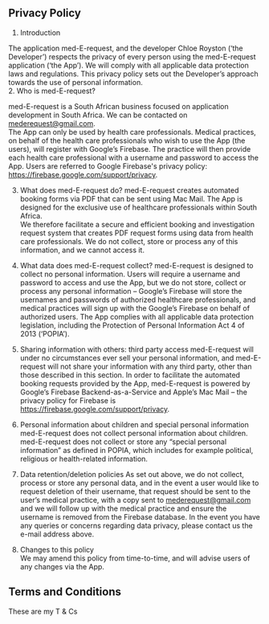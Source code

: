 ## Privacy Policy

1.	Introduction 

The application med-E-request, and the developer Chloe Royston (‘the Developer’) respects the privacy of every person using the med-E-request application (‘the App’).  We will comply with all applicable data protection laws and regulations. This privacy policy sets out the Developer’s approach towards the use of personal information.  
2.	Who is med-E-request? 

med-E-request is a South African business focused on application development in South Africa. We can be contacted on mederequest@gmail.com.  
The App can only be used by health care professionals. Medical practices, on behalf of the health care professionals who wish to use the App (the users), will register with Google’s Firebase. The practice will then provide each health care professional with a username and password to access the App. Users are referred to Google Firebase's privacy policy: https://firebase.google.com/support/privacy. 

3.	What does med-E-request do?
med-E-request creates automated booking forms via PDF that can be sent using Mac Mail.  The App is designed for the exclusive use of healthcare professionals within South Africa.  
We therefore facilitate a secure and efficient booking and investigation request system that creates PDF request forms using data from health care professionals.  We do not collect, store or process any of this information, and we cannot access it.
4.	What data does med-E-request collect? 
med-E-request is designed to collect no personal information.  Users will require a username and password to access and use the App, but we do not store, collect or process any personal information – Google’s Firebase will store the usernames and passwords of authorized healthcare professionals, and medical practices will sign up with the Google’s Firebase on behalf of authorized users. 
The App complies with all applicable data protection legislation, including the Protection of Personal Information Act 4 of 2013 (‘POPIA’).
5.	Sharing information with others: third party access
med-E-request will under no circumstances ever sell your personal information, and med-E-request will not share your information with any third party, other than those described in this section. In order to facilitate the automated booking requests provided by the App, med-E-request is powered by Google’s Firebase Backend-as-a-Service and Apple’s Mac Mail – the privacy policy for Firebase is https://firebase.google.com/support/privacy. 
6.	Personal information about children and special personal information
med-E-request does not collect personal information about children.  
med-E-request does not collect or store any “special personal information” as defined in POPIA, which includes for example political, religious or health-related information.


7.	Data retention/deletion policies 
As set out above, we do not collect, process or store any personal data, and in the event a user would like to request deletion of their username, that request should be sent to the user’s medical practice, with a copy sent to mederequest@gmail.com and we will follow up with the medical practice and ensure the username is removed from the Firebase database.
In the event you have any queries or concerns regarding data privacy, please contact us the e-mail address above.  
8.	Changes to this policy  
We may amend this policy from time-to-time, and will advise users of any changes via the App.  


## Terms and Conditions
These are my T & Cs
